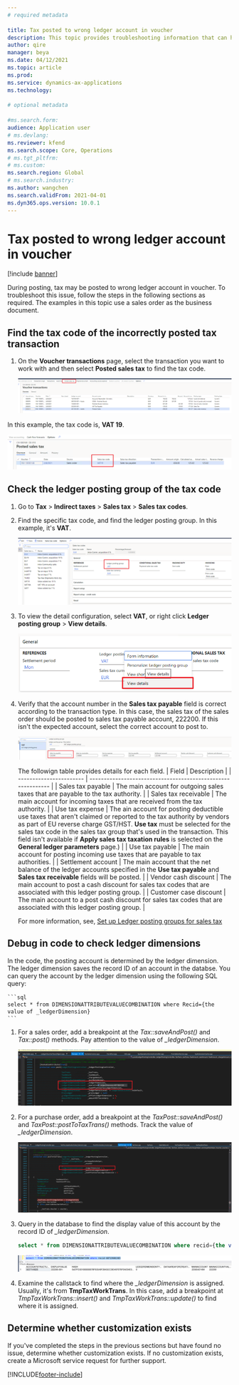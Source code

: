 ```yaml
---
# required metadata

title: Tax posted to wrong ledger account in voucher
description: This topic provides troubleshooting information that can help when tax is posted to the wrong ledger account in voucher. 
author: qire
manager: beya
ms.date: 04/12/2021
ms.topic: article
ms.prod: 
ms.service: dynamics-ax-applications
ms.technology: 

# optional metadata

#ms.search.form:
audience: Application user
# ms.devlang: 
ms.reviewer: kfend
ms.search.scope: Core, Operations
# ms.tgt_pltfrm: 
# ms.custom: 
ms.search.region: Global
# ms.search.industry: 
ms.author: wangchen
ms.search.validFrom: 2021-04-01
ms.dyn365.ops.version: 10.0.1
---
```



# Tax posted to wrong ledger account in voucher

[!include [banner](../includes/banner.md)]

During posting, tax may be posted to wrong ledger account in voucher. To troubleshoot this issue, follow the steps in the following sections as required. The examples in this topic use a sales order as the business document.

## Find the tax code of the incorrectly posted tax transaction

1. On the **Voucher transactions** page, select the transaction you want to work with and then select **Posted sales tax** to find the tax code.

     [![Direct taxes (tab)](./media/tax-posted-to-wrong-ledger-account-Picture1.png)](./media/tax-posted-to-wrong-ledger-account-Picture1.png)

In this example, the tax code is, **VAT 19**.

   [![Direct taxes (tab)](./media/tax-posted-to-wrong-ledger-account-Picture2.png)](./media/tax-posted-to-wrong-ledger-account-Picture2.png)

## Check the ledger posting group of the tax code

1. Go to **Tax** > **Indirect taxes** > **Sales tax** > **Sales tax codes**.
2. Find the specific tax code, and find the ledger posting group. In this example, it's **VAT**.

     [![Direct taxes (tab)](./media/tax-posted-to-wrong-ledger-account-Picture3.png)](./media/tax-posted-to-wrong-ledger-account-Picture3.png)

3. To view the detail configuration, select **VAT**, or right click **Ledger posting group** > **View details**.

     [![Direct taxes (tab)](./media/tax-posted-to-wrong-ledger-account-Picture4.png)](./media/tax-posted-to-wrong-ledger-account-Picture4.png)

4. Verify that the account number in the **Sales tax payable** field is correct according to the transaction type. In this case, the sales tax of the sales order should be posted to sales tax payable account, 222200. If this isn't the expected account, select the correct account to post to.

     [![Direct taxes (tab)](./media/tax-posted-to-wrong-ledger-account-Picture5.png)](./media/tax-posted-to-wrong-ledger-account-Picture5.png)

     The followign table provides details for each field.
     |   Field                 | Description                                                  |
     | ----------------------- | ------------------------------------------------------------ |
     | Sales tax payable       | The main account for outgoing sales taxes that are payable to the tax authority.  |
     | Sales tax receivable   | The main account for incoming taxes that are  received from the tax authority.  |
     | Use tax expense         | The ain account for posting deductible use taxes that aren't claimed or reported to the tax authority by vendors as part of EU reverse charge GST/HST. **Use tax** must be selected for the sales tax code in the sales tax group that's used in the transaction. This field isn't available if **Apply sales tax taxation rules** is selected on the **General ledger parameters** page.) |
     | Use tax payable         | The main account for posting incoming use taxes that are payable to tax authorities. |
     | Settlement account      | The main account that the net balance of the ledger accounts specified in the **Use tax payable** and **Sales tax receivable** fields will be posted. |
     | Vendor cash discount   | The main account to post a cash discount for sales tax codes that are associated with this ledger posting  group. |
     | Customer case discount | The main account to a post cash discount for sales tax codes that are associated with this ledger posting  group. |

     For more information, see, [Set up Ledger posting groups for sales tax](tasks/set-up-ledger-posting-groups-sales-tax.md)

## Debug in code to check ledger dimensions 

In the code, the posting account is determined by the ledger dimension. The ledger dimension saves the record ID of an account in the databse. You can query the account by the ledger dimension using the following SQL query:

    ```sql
    select * from DIMENSIONATTRIBUTEVALUECOMBINATION where Recid={the value of _ledgerDimension}
    ```

1. For a sales order, add a breakpoint at the *Tax::saveAndPost()* and *Tax::post()* methods. Pay attention to the value of *_ledgerDimension*.

     [![Direct taxes (tab)](./media/tax-posted-to-wrong-ledger-account-Picture6.png)](./media/tax-posted-to-wrong-ledger-account-Picture6.png)

2. For a purchase order, add a breakpoint at the *TaxPost::saveAndPost()* and *TaxPost::postToTaxTrans()* methods. Track the value of *_ledgerDimension*.

     [![Direct taxes (tab)](./media/tax-posted-to-wrong-ledger-account-Picture7.png)](./media/tax-posted-to-wrong-ledger-account-Picture7.png)

3. Query in the database to find the display value of this account by the record ID of *_ledgerDimension*.

     ```sql
     select * from DIMENSIONATTRIBUTEVALUECOMBINATION where recid={the value of _ledgerDimension}
     ```

     [![Direct taxes (tab)](./media/tax-posted-to-wrong-ledger-account-Picture8.png)](./media/tax-posted-to-wrong-ledger-account-Picture8.png)

4. Examine the callstack to find where the *_ledgerDimension* is assigned. Usually, it's from **TmpTaxWorkTrans**. In this case, add a breakpoint at *TmpTaxWorkTrans::insert()* and *TmpTaxWorkTrans::update()* to find where it is assigned.

## Determine whether customization exists
If you've completed the steps in the previous sections but have found no issue, determine whether customization exists. If no customization exists, create a Microsoft service request for further support.



[!INCLUDE[footer-include](../../includes/footer-banner.md)]
